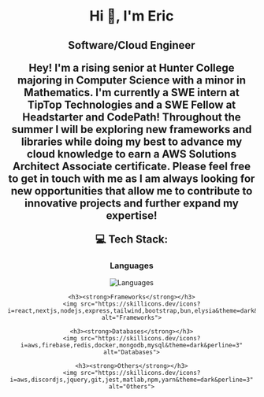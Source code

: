 <h1 align='center'><strong>Hi 👋, I'm Eric</strong>
  <h2 align='center'><strong>Software/Cloud Engineer</strong>
  
  Hey! I'm a rising senior at Hunter College majoring in Computer Science with a minor in Mathematics. I'm currently a SWE intern at TipTop Technologies and a SWE Fellow at Headstarter and CodePath! Throughout the summer I will be exploring new frameworks and libraries while doing my best to advance my cloud knowledge to earn a AWS Solutions Architect Associate certificate. Please feel free to get in touch with me as I am always looking for new opportunities that allow me to contribute to innovative projects and further expand my expertise!
  
  <!--Fun Fact: When you are kicked out of an organization, all the commits go away as well 🙃-->
  
<strong>💻 Tech Stack:</strong></h2>
  <div align="center"> 
    <h3><strong>Languages</strong></h3>
    <img src="https://skillicons.dev/icons?i=ts,js,cpp,py,sql&theme=dark&perline=3" alt="Languages">
    
    <h3><strong>Frameworks</strong></h3>
    <img src="https://skillicons.dev/icons?i=react,nextjs,nodejs,express,tailwind,bootstrap,bun,elysia&theme=dark&perline=3" alt="Frameworks">
    
    <h3><strong>Databases</strong></h3>
    <img src="https://skillicons.dev/icons?i=aws,firebase,redis,docker,mongodb,mysql&theme=dark&perline=3" alt="Databases">
    
    <h3><strong>Others</strong></h3>
    <img src="https://skillicons.dev/icons?i=aws,discordjs,jquery,git,jest,matlab,npm,yarn&theme=dark&perline=3" alt="Others">
  </div>
</h1>
<!-- Proudly created with GPRM ( https://gprm.itsvg.in ) -->
